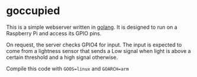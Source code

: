 # goccupied

This is a simple webserver written in [golang](https://golang.org/). It is designed to run on a Raspberry Pi and 
access its GPIO pins.
 
On request, the server checks GPIO4 for input. The input is expected to come from a lightness sensor that sends a
Low signal when light is above a certain threshold and a high signal otherwise.

Compile this code with `GOOS=linux` and `GOARCH=arm`